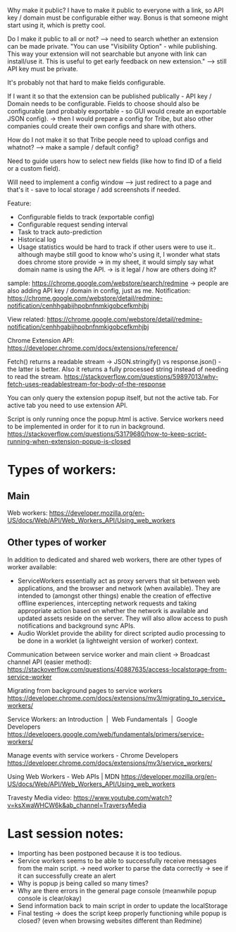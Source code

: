 Why make it public? I have to make it public to everyone with a link, so API key / domain must be configurable either way.
Bonus is that someone might start using it, which is pretty cool.

Do I make it public to all or not? --> need to search whether an extension can be made private.
"You can use "Visibility Option" - while publishing. This way your extension will not searchable but anyone with link can install/use it. This is useful to get early feedback on new extension." --> still API key must be private.

It's probably not that hard to make fields configurable.

If I want it so that the extension can be published publically - API key / Domain needs to be configurable.
Fields to choose should also be configurable (and probably exportable - so GUI would create an exportable JSON config). -> then I would prepare a config for Tribe, but also other companies could create their own configs and share with others.

How do I not make it so that Tribe people need to upload configs and whatnot? --> make a sample / default config?

Need to guide users how to select new fields (like how to find ID of a field or a custom field).

Will need to implement a config window --> just redirect to a page and that's it - save to local storage / add screenshots if needed.

Feature:

- Configurable fields to track (exportable config)
- Configurable request sending interval
- Task to track auto-prediction
- Historical log
- Usage statistics would be hard to track if other users were to use it.. although maybe still good to know who's using it, I wonder what stats does chrome store provide -> in my sheet, it would simply say what domain name is using the API. -> is it legal / how are others doing it?

sample: https://chrome.google.com/webstore/search/redmine -> people are also adding API key / domain in config, just as me.
Notification: https://chrome.google.com/webstore/detail/redmine-notification/cenhhgabijhpobnfnmkigobcefkmhjbj

View related: https://chrome.google.com/webstore/detail/redmine-notification/cenhhgabijhpobnfnmkigobcefkmhjbj

Chrome Extension API:
https://developer.chrome.com/docs/extensions/reference/

Fetch() returns a readable stream -> JSON.stringify() vs response.json() - the latter is better. Also it returns a fully processed string instead of needing to read the stream.
https://stackoverflow.com/questions/59897013/why-fetch-uses-readablestream-for-body-of-the-response

You can only query the extension popup itself, but not the active tab. For active tab you need to use extension API.

Script is only running once the popup.html is active. Service workers need to be implemented in order for it to run in background.
https://stackoverflow.com/questions/53179680/how-to-keep-script-running-when-extension-popup-is-closed




# Types of workers:

## Main
Web workers: https://developer.mozilla.org/en-US/docs/Web/API/Web_Workers_API/Using_web_workers

## Other types of worker
In addition to dedicated and shared web workers, there are other types of worker available:

- ServiceWorkers essentially act as proxy servers that sit between web applications, and the browser and network (when available). They are intended to (amongst other things) enable the creation of effective offline experiences, intercepting network requests and taking appropriate action based on whether the network is available and updated assets reside on the server. They will also allow access to push notifications and background sync APIs.
- Audio Worklet provide the ability for direct scripted audio processing to be done in a worklet (a lightweight version of worker) context.

Communication between service worker and main client -> Broadcast channel API (easier method):
https://stackoverflow.com/questions/40887635/access-localstorage-from-service-worker




Migrating from background pages to service workers
https://developer.chrome.com/docs/extensions/mv3/migrating_to_service_workers/

Service Workers: an Introduction  |  Web Fundamentals  |  Google Developers
https://developers.google.com/web/fundamentals/primers/service-workers/

Manage events with service workers - Chrome Developers
https://developer.chrome.com/docs/extensions/mv3/service_workers/

Using Web Workers - Web APIs | MDN
https://developer.mozilla.org/en-US/docs/Web/API/Web_Workers_API/Using_web_workers


Travesty Media video:
https://www.youtube.com/watch?v=ksXwaWHCW6k&ab_channel=TraversyMedia

# Last session notes:
- Importing has been postponed because it is too tedious.
- Service workers seems to be able to successfully receive messages from the main script. -> need worker to parse the data correctly -> see if it can successfully create an alert
- Why is popup js being called so many times?
- Why are there errors in the general page console (meanwhile popup console is clear/okay)
- Send information back to main script in order to update the localStorage
- Final testing -> does the script keep properly functioning while popup is closed? (even when browsing websites different than Redmine)